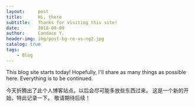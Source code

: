 ```yaml
---
layout:     post
title:      Hi, there
subtitle:   Thanks for visiting this site!
date:       2018-09-09
author:     Candace Y.
header-img: img/post-bg-re-vs-ng2.jpg
catalog: true
tags:
    - Blog
---
```


This blog site starts today! 
Hopefully, I'll share as many things as possible here.
Everything is to be continued. 

今天折腾出了此个人博客站点。以后会尽可能多放些东西过来。
这是一个新的开始，特此记录一下。
敬请期待后续！
